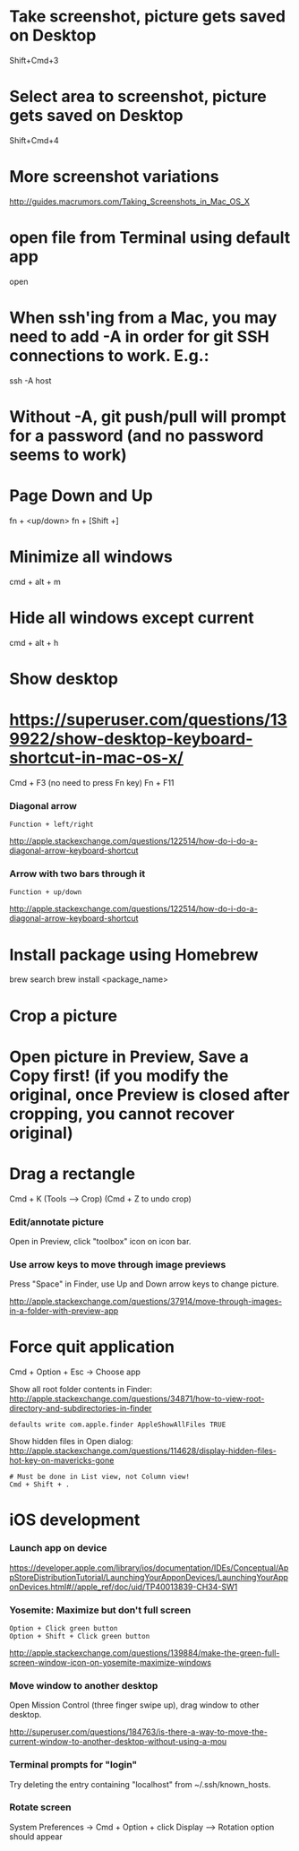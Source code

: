 # Take screenshot, picture gets saved on Desktop
Shift+Cmd+3

# Select area to screenshot, picture gets saved on Desktop
Shift+Cmd+4

# More screenshot variations
http://guides.macrumors.com/Taking_Screenshots_in_Mac_OS_X

# open file from Terminal using default app
open <file>

# When ssh'ing from a Mac, you may need to add -A in order for git SSH connections to work. E.g.:
ssh -A host
# Without -A, git push/pull will prompt for a password (and no password seems to work)

# Page Down and Up
fn + <up/down>
fn + [Shift +] <space>

# Minimize all windows
cmd + alt + m

# Hide all windows except current
cmd + alt + h

# Show desktop
# https://superuser.com/questions/139922/show-desktop-keyboard-shortcut-in-mac-os-x/
Cmd + F3 (no need to press Fn key)
Fn + F11

### Diagonal arrow
```
Function + left/right
```
http://apple.stackexchange.com/questions/122514/how-do-i-do-a-diagonal-arrow-keyboard-shortcut


### Arrow with two bars through it
```
Function + up/down
```
http://apple.stackexchange.com/questions/122514/how-do-i-do-a-diagonal-arrow-keyboard-shortcut


# Install package using Homebrew
brew search <keyword>
brew install <package_name>

# Crop a picture
# Open picture in Preview, Save a Copy first! (if you modify the original, once Preview is closed after cropping, you cannot recover original)
# Drag a rectangle
Cmd + K (Tools --> Crop)
(Cmd + Z to undo crop)

### Edit/annotate picture
Open in Preview, click "toolbox" icon on icon bar.

### Use arrow keys to move through image previews
Press "Space" in Finder, use Up and Down arrow keys to change picture.

http://apple.stackexchange.com/questions/37914/move-through-images-in-a-folder-with-preview-app

# Force quit application
Cmd + Option + Esc -> Choose app

Show all root folder contents in Finder: http://apple.stackexchange.com/questions/34871/how-to-view-root-directory-and-subdirectories-in-finder
```
defaults write com.apple.finder AppleShowAllFiles TRUE
```

Show hidden files in Open dialog: http://apple.stackexchange.com/questions/114628/display-hidden-files-hot-key-on-mavericks-gone
```
# Must be done in List view, not Column view!
Cmd + Shift + .
```

# iOS development

### Launch app on device
https://developer.apple.com/library/ios/documentation/IDEs/Conceptual/AppStoreDistributionTutorial/LaunchingYourApponDevices/LaunchingYourApponDevices.html#//apple_ref/doc/uid/TP40013839-CH34-SW1

### Yosemite: Maximize but don't full screen
```
Option + Click green button
Option + Shift + Click green button
```
http://apple.stackexchange.com/questions/139884/make-the-green-full-screen-window-icon-on-yosemite-maximize-windows

### Move window to another desktop
Open Mission Control (three finger swipe up), drag window to other desktop.

http://superuser.com/questions/184763/is-there-a-way-to-move-the-current-window-to-another-desktop-without-using-a-mou

### Terminal prompts for "login"
Try deleting the entry containing "localhost" from ~/.ssh/known_hosts.

### Rotate screen
System Preferences -> Cmd + Option + click Display --> Rotation option should appear